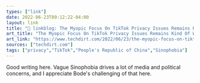 ```yaml
---
types: ["link"]
date: 2022-06-23T09:12:22-04:00
layout: link
title: "🔗 linkblog: The Myopic Focus On TikTok Privacy Issues Remains Kind Of Weird | Techdirt'"
art_title: "The Myopic Focus On TikTok Privacy Issues Remains Kind Of Weird | Techdirt"
art_link: "https://www.techdirt.com/2022/06/23/the-myopic-focus-on-tiktok-privacy-issues-remains-kind-of-weird/"
sources: ["techdirt.com"]
tags: ["privacy","TikTok","People's Republic of China","Sinophobia"]
---
```

Good writing here. Vague Sinophobia drives a lot of media and political concerns, and I appreciate Bode's challenging of that here.
 
